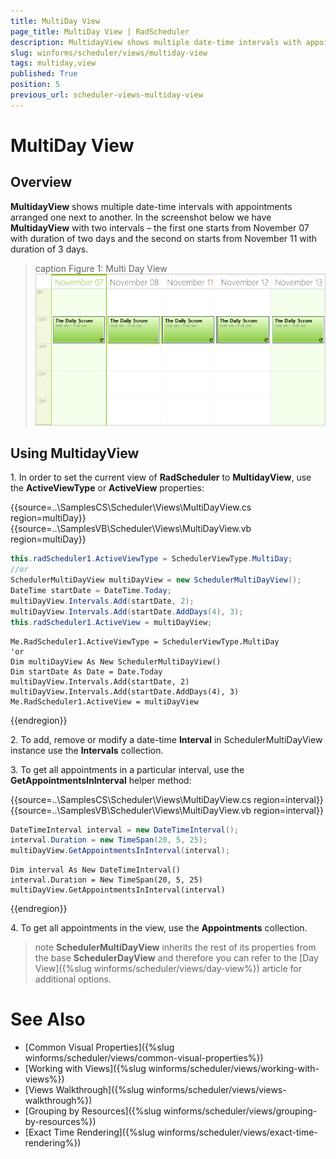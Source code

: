 ```yaml
---
title: MultiDay View
page_title: MultiDay View | RadScheduler
description: MultidayView shows multiple date-time intervals with appointments arranged one next to another.
slug: winforms/scheduler/views/multiday-view
tags: multiday,view
published: True
position: 5
previous_url: scheduler-views-multiday-view
---
```


# MultiDay View

## Overview

__MultidayView__ shows multiple date-time intervals with appointments arranged one next to another. In the screenshot below we have __MultidayView__ with two intervals – the first one starts from November 07 with duration of two days and the second on starts from November 11 with duration of 3 days.

>caption Figure 1: Multi Day View
![scheduler-views-multiday-view 001](images/scheduler-views-multiday-view001.png)

## Using MultidayView

1\. In order to set the current view of __RadScheduler__ to __MultidayView__, use the __ActiveViewType__ or __ActiveView__ properties:

{{source=..\SamplesCS\Scheduler\Views\MultiDayView.cs region=multiDay}} 
{{source=..\SamplesVB\Scheduler\Views\MultiDayView.vb region=multiDay}} 

````C#
this.radScheduler1.ActiveViewType = SchedulerViewType.MultiDay;
//or
SchedulerMultiDayView multiDayView = new SchedulerMultiDayView();
DateTime startDate = DateTime.Today;
multiDayView.Intervals.Add(startDate, 2);
multiDayView.Intervals.Add(startDate.AddDays(4), 3);
this.radScheduler1.ActiveView = multiDayView;

````
````VB.NET
Me.RadScheduler1.ActiveViewType = SchedulerViewType.MultiDay
'or
Dim multiDayView As New SchedulerMultiDayView()
Dim startDate As Date = Date.Today
multiDayView.Intervals.Add(startDate, 2)
multiDayView.Intervals.Add(startDate.AddDays(4), 3)
Me.RadScheduler1.ActiveView = multiDayView

````

{{endregion}} 

2\. To add, remove or modify a date-time __Interval__ in SchedulerMultiDayView instance use the __Intervals__ collection.

3\. To get all appointments in a particular interval, use the __GetAppointmentsInInterval__ helper method:

{{source=..\SamplesCS\Scheduler\Views\MultiDayView.cs region=interval}} 
{{source=..\SamplesVB\Scheduler\Views\MultiDayView.vb region=interval}} 

````C#
DateTimeInterval interval = new DateTimeInterval();
interval.Duration = new TimeSpan(20, 5, 25);
multiDayView.GetAppointmentsInInterval(interval);

````
````VB.NET
Dim interval As New DateTimeInterval()
interval.Duration = New TimeSpan(20, 5, 25)
multiDayView.GetAppointmentsInInterval(interval)

````

{{endregion}} 

4\. To get all appointments in the view, use the __Appointments__ collection.

>note  __SchedulerMultiDayView__ inherits the rest of its properties from the base __SchedulerDayView__ and therefore you can refer to the [Day View]({%slug winforms/scheduler/views/day-view%}) article for additional options.
>

# See Also

* [Common Visual Properties]({%slug winforms/scheduler/views/common-visual-properties%})
* [Working with Views]({%slug winforms/scheduler/views/working-with-views%})
* [Views Walkthrough]({%slug winforms/scheduler/views/views-walkthrough%})
* [Grouping by Resources]({%slug winforms/scheduler/views/grouping-by-resources%})
* [Exact Time Rendering]({%slug winforms/scheduler/views/exact-time-rendering%})
